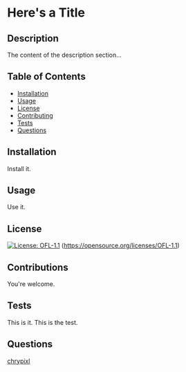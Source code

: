 # Here's a Title
## Description

The content of the description section...


## Table of Contents

- [Installation](#installation)
- [Usage](#usage)
- [License](#license)
- [Contributing](#contributing)
- [Tests](#tests)
- [Questions](#questions)


## Installation

Install it.



## Usage

Use it.


## License

[![License: OFL-1.1](https://img.shields.io/badge/License-OFL-1.1-blue.svg)](https://opensource.org/licenses/OFL-1.1)
(https://opensource.org/licenses/OFL-1.1)

## Contributions

You're welcome.

## Tests

This is it. This is the test.


## Questions

[chrypixl](https://github.com/chrypixl)
